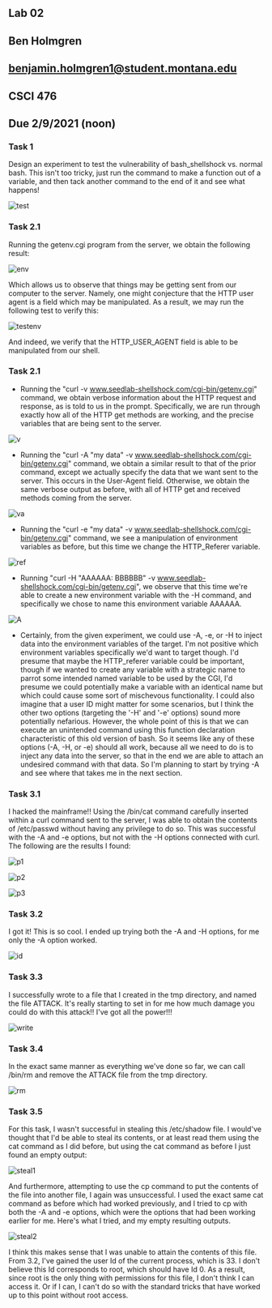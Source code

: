 ## Lab 02
## Ben Holmgren
## benjamin.holmgren1@student.montana.edu
## CSCI 476
## Due 2/9/2021 (noon)

### Task 1

Design an experiment to test the vulnerability of bash_shellshock vs. normal
bash. This isn't too tricky, just run the command to make a function out of 
a variable, and then tack another command to the end of it and see what happens!

![test](test.png)

### Task 2.1

Running the getenv.cgi program from the server, we obtain the following
result:

![env](env.png)

Which allows us to observe that things may be getting sent from our computer to the server. Namely, one might conjecture that the HTTP user agent is a field which may be manipulated. As a result, we may run the following test to verify this:

![testenv](testenv.png)

And indeed, we verify that the HTTP_USER_AGENT field is able to be manipulated from our shell.

### Task 2.1

* Running the "curl -v www.seedlab-shellshock.com/cgi-bin/getenv.cgi" command,
we obtain verbose information about the HTTP request and response, as is told
to us in the prompt. Specifically, we are run through exactly how all of the HTTP get 
methods are working, and the precise variables that are being sent to the server.


![v](v.png)

* Running the "curl -A "my data" -v www.seedlab-shellshock.com/cgi-bin/getenv.cgi"
command, we obtain a similar result to that of the prior command, except we actually
specify the data that we want sent to the server. This occurs in the User-Agent field.
Otherwise, we obtain the same verbose output as before, with all of HTTP get and received
methods coming from the server.

![va](va.png)

* Running the "curl -e "my data" -v www.seedlab-shellshock.com/cgi-bin/getenv.cgi" command,
we see a manipulation of environment variables as before, but this time we change the
HTTP_Referer variable.

![ref](ref.png)

* Running "curl -H "AAAAAA: BBBBBB" -v www.seedlab-shellshock.com/cgi-bin/getenv.cgi", we observe
that this time we're able to create a new environment variable with the -H command, and specifically we
chose to name this environment variable AAAAAA.

![A](A.png)

* Certainly, from the given experiment, we could use -A, -e, or -H to inject data into the environment variables 
of the target. I'm not positive which environment variables specifically we'd want to target though. I'd presume 
that maybe the HTTP_referer variable could be important, though if we wanted to create any variable with a 
strategic name to parrot some intended named variable to be used by the CGI, I'd presume we could potentially make
a variable with an identical name but which could cause some sort of mischevous functionality. I could also imagine
that a user ID might matter for some scenarios, but I think the other two options (targeting the '-H' and '-e' 
options) sound more potentially nefarious. However, the whole point of this is that we can execute an unintended
command using this function declaration characteristic of this old version of bash. So it seems like any of these
options (-A, -H, or -e) should all work, because all we need to do is to inject any data into the server, so that
in the end we are able to attach an undesired command with that data. So I'm planning to start by trying -A and
see where that takes me in the next section.

### Task 3.1

I hacked the mainframe!! Using the /bin/cat command carefully inserted within a curl command sent to the server,
I was able to obtain the contents of /etc/passwd without having any privilege to do so. This was successful
with the -A and -e options, but not with the -H options connected with curl. The following are the 
results I found:

![p1](passwd1.png)

![p2](passwd2.png)

![p3](passwd3.png)

### Task 3.2

I got it! This is so cool. I ended up trying both the -A and -H options, for me only the -A option worked.

![id](id.png)

### Task 3.3

I successfully wrote to a file that I created in the tmp directory, and named the file ATTACK. It's really
starting to set in for me how much damage you could do with this attack!! I've got all the power!!!

![write](write.png)

### Task 3.4

In the exact same manner as everything we've done so far, we can call /bin/rm and remove the ATTACK file
from the tmp directory.

![rm](rm.png)

### Task 3.5

For this task, I wasn't successful in stealing this /etc/shadow file. I would've thought that I'd be able to
steal its contents, or at least read them using the cat command as I did before, but using the cat command as
before I just found an empty output:

![steal1](steal1.png)

And furthermore, attempting to use the cp command to put the contents of the file into another file, I again
was unsuccessful. I used the exact same cat command as before which had worked previously, and I tried to cp
with both the -A and -e options, which were the options that had been working earlier for me. Here's what I tried,
and my empty resulting outputs.

![steal2](steal2.png)

I think this makes sense that I was unable to attain the contents of this file. From 3.2, I've gained the user Id
of the current process, which is 33. I don't believe this Id corresponds to root, which should have Id 0. As a
result, since root is the only thing with permissions for this file, I don't think I can access it. Or if I can,
I can't do so with the standard tricks that have worked up to this point without root access.



